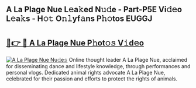 ## A La Plage Nue L𝚎a𝚔ed N𝚞𝚍e - Part-P5E Vi𝚍𝚎o L𝚎a𝚔s - H𝚘𝚝 O𝚗𝚕yf𝚊ns P𝚑𝚘tos EUGGJ

# <h2><a href="http://kf6cc1.oniu.top/?m=A+La+Plage+Nue">🔗👉 🔴 A La Plage Nue P𝚑ot𝚘𝚜 V𝚒d𝚎o</a></h2>

[![A La Plage Nue Nu𝚍e𝚜](https://i.imgur.com/0qMVB7G.gif)](http://kf6cc1.oniu.top/?m=A+La+Plage+Nue)
Online thought leader A La Plage Nue, acclaimed for disseminating dance and lifestyle knowledge, through performances and personal vlogs. Dedicated animal rights advocate A La Plage Nue, celebrated for their passion and efforts to protect the rights of animals.  
